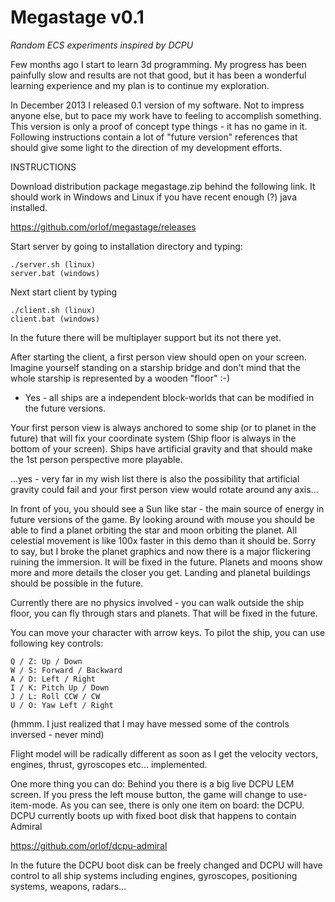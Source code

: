Megastage v0.1
==============
<i>Random ECS experiments inspired by DCPU</i>


Few months ago I start to learn 3d programming. My progress has been painfully slow and results are not that good, but it has been a wonderful learning experience and my plan is to continue my exploration.

In December 2013 I released 0.1 version of my software. Not to impress anyone else, but to pace my work have to feeling to accomplish something. This version is only a proof of concept type things - it has no game in it. Following instructions contain a lot of "future version" references that should give some light to the direction of my development efforts. 

INSTRUCTIONS

Download distribution package megastage.zip behind the following link. It should work in Windows and Linux if you have recent enough (?) java installed.

https://github.com/orlof/megastage/releases

Start server by going to installation directory and typing:

    ./server.sh (linux)
    server.bat (windows)

Next start client by typing

    ./client.sh (linux)
    client.bat (windows)
 
In the future there will be multiplayer support but its not there yet.

After starting the client, a first person view should open on your screen. Imagine yourself standing on a starship bridge and don't mind that the whole starship is represented by a wooden "floor" :-)

- Yes - all ships are a independent block-worlds that can be modified in the future versions.

Your first person view is always anchored to some ship (or to planet in the future) that will fix your coordinate system (Ship floor is always in the bottom of your screen). Ships have artificial gravity and that should make the 1st person perspective more playable.

...yes - very far in my wish list there is also the possibility that artificial gravity could fail and your first person view would rotate around any axis...

In front of you, you should see a Sun like star - the main source of energy in future versions of the game. By looking around with mouse you should be able to find a planet orbiting the star and moon orbiting the planet. All celestial movement is like 100x faster in this demo than it should be. Sorry to say, but I broke the planet graphics and now there is a major flickering ruining the immersion. It will be fixed in the future. Planets and moons show more and more details the closer you get. Landing and planetal buildings should be possible in the future.

Currently there are no physics involved - you can walk outside the ship floor, you can fly through stars and planets. That will be fixed in the future.

You can move your character with arrow keys. To pilot the ship, you can use following key controls:

    Q / Z: Up / Down
    W / S: Forward / Backward
    A / D: Left / Right
    I / K: Pitch Up / Down
    J / L: Roll CCW / CW
    U / O: Yaw Left / Right

(hmmm. I just realized that I may have messed some of the controls inversed - never mind)

Flight model will be radically different as soon as I get the velocity vectors, engines, thrust, gyroscopes etc... implemented.

One more thing you can do: Behind you there is a big live DCPU LEM screen. If you press the left mouse button, the game will change to use-item-mode. As you can see, there is only one item on board: the DCPU. DCPU currently boots up with fixed boot disk that happens to contain Admiral 

https://github.com/orlof/dcpu-admiral

In the future the DCPU boot disk can be freely changed and DCPU will have control to all ship systems including engines, gyroscopes, positioning systems, weapons, radars...

